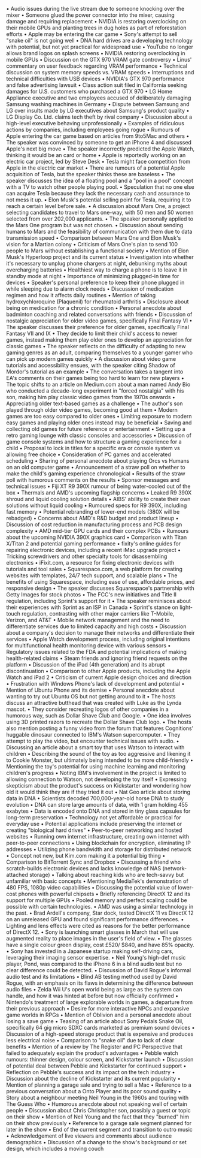• Audio issues during the live stream due to someone knocking over the mixer
• Someone glued the power connector into the mixer, causing damage and requiring replacement
• NVIDIA is restoring overclocking on their mobile GPUs and planting trees in dug holes as part of reforestation efforts
• Apple may be entering the car game
• Sony's attempt to sell "snake oil" is not going well
• DNA hard drives are a developing technology with potential, but not yet practical for widespread use
• YouTube no longer allows brand logos on splash screens
• NVIDIA restoring overclocking in mobile GPUs
• Discussion on the GTX 970 VRAM gate controversy
• Linus' commentary on user feedback regarding VRAM performance
• Technical discussion on system memory speeds vs. VRAM speeds
• Interruptions and technical difficulties with USB devices
• NVIDIA's GTX 970 performance and false advertising lawsuit
• Class action suit filed in California seeking damages for U.S. customers who purchased a GTX 970
• LG Home Appliance executive and two employees accused of deliberately damaging Samsung washing machines in Germany
• Dispute between Samsung and LG over insults made by LG executives about Samsung's product quality
• LG Display Co. Ltd. claims tech theft by rival company
• Discussion about a high-level executive behaving unprofessionally
• Examples of ridiculous actions by companies, including employees going rogue
• Rumours of Apple entering the car game based on articles from 9to5Mac and others
• The speaker was convinced by someone to get an iPhone 4 and discussed Apple's next big move
• The speaker incorrectly predicted the Apple Watch, thinking it would be an card or home
• Apple is reportedly working on an electric car project, led by Steve Desk
• Tesla might face competition from Apple in the electric car market
• There are rumours of a potential Apple acquisition of Tesla, but the speaker thinks these are baseless
• The speaker discusses the idea of a floating pool and a "pool in a pool" concept with a TV to watch other people playing pool.
• Speculation that no one else can acquire Tesla because they lack the necessary cash and assurance to not mess it up.
• Elon Musk's potential selling point for Tesla, requiring it to reach a certain level before sale.
• A discussion about Mars One, a project selecting candidates to travel to Mars one-way, with 50 men and 50 women selected from over 202,000 applicants.
• The speaker personally applied to the Mars One program but was not chosen.
• Discussion about sending humans to Mars and the feasibility of communication with them due to data transmission speed
• Comparison between Mars One and Elon Musk's vision for a Martian colony
• Criticism of Mars One's plan to send 100 people to Mars without establishing a functional society
• Mention of Elon Musk's Hyperloop project and its current status
• Investigation into whether it's necessary to unplug phone chargers at night, debunking myths about overcharging batteries
• Healthiest way to charge a phone is to leave it in standby mode at night
• Importance of minimizing plugged-in time for devices
• Speaker's personal preference to keep their phone plugged in while sleeping due to alarm clock needs
• Discussion of medication regimen and how it affects daily routines
• Mention of taking hydroxychloroquine (Plaquenil) for rheumatoid arthritis
• Disclosure about being on medication for a chronic condition
• Personal anecdote about badminton coaching and related conversations with friends
• Discussion of nostalgic appreciation for older video games, specifically Final Fantasy VI
• The speaker discusses their preference for older games, specifically Final Fantasy VII and IX
• They decide to limit their child's access to newer games, instead making them play older ones to develop an appreciation for classic games
• The speaker reflects on the difficulty of adapting to new gaming genres as an adult, comparing themselves to a younger gamer who can pick up modern games quickly
• A discussion about video game tutorials and accessibility ensues, with the speaker citing Shadow of Mordor's tutorial as an example
• The conversation takes a tangent into EA's comments on their games being too hard to learn for new players
• The topic shifts to an article on Medium.com about a man named Andy Bio who conducted a decade-long experiment in "forced nostalgia" with his son, making him play classic video games from the 1970s onwards
• Appreciating older text-based games as a challenge
• The author's son played through older video games, becoming good at them
• Modern games are too easy compared to older ones
• Limiting exposure to modern easy games and playing older ones instead may be beneficial
• Saving and collecting old games for future reference or entertainment
• Setting up a retro gaming lounge with classic consoles and accessories
• Discussion of game console systems and how to structure a gaming experience for a child
• Proposal to lock in titles for a specific era or console system vs allowing free choice
• Consideration of PC games and accelerated scheduling
• Sharing of personal anecdote about playing Orcs vs Humans on an old computer game
• Announcement of a straw poll on whether to make the child's gaming experience chronological
• Results of the straw poll with humorous comments on the results
• Sponsor messages and technical issues
• Fiji XT R9 390X rumour of being water-cooled out of the box
• Thermals and AMD's upcoming flagship concerns
• Leaked R9 390X shroud and liquid cooling solution details
• AIBS' ability to create their own solutions without liquid cooling
• Rumoured specs for R9 390X, including fast memory
• Potential rebranding of lower-end models (380X will be rebadged)
• Concerns about AMD's R&D budget and product lineup
• Discussion of cost reduction in manufacturing process and PCB design complexity
• AMD mid-tier GPU cards and their complex PCBs
• Rumours about the upcoming NVIDIA 390X graphics card
• Comparison with Titan X/Titan 2 and potential gaming performance
• fixity's online guides for repairing electronic devices, including a recent iMac upgrade project
• Tricking screwdrivers and other specialty tools for disassembling electronics
• iFixit.com, a resource for fixing electronic devices with tutorials and tool sales
• Squarespace.com, a web platform for creating websites with templates, 24/7 tech support, and scalable plans
• The benefits of using Squarespace, including ease of use, affordable prices, and responsive design
• The speaker discusses Squarespace's partnership with Getty Images for stock photos
• The FCC's new initiatives and Title II regulation, including Sprint's support for it
• The speaker reminisces about their experiences with Sprint as an ISP in Canada
• Sprint's stance on light-touch regulation, contrasting with other major carriers like T-Mobile, Verizon, and AT&T
• Mobile network management and the need to differentiate services due to limited capacity and high costs
• Discussion about a company's decision to manage their networks and differentiate their services
• Apple Watch development process, including original intentions for multifunctional health monitoring device with various sensors
• Regulatory issues related to the FDA and potential implications of making health-related claims
• Steam friends and ignoring friend requests on the platform
• Discussion of the iPad (4th generation) and its abrupt discontinuation
• Comparison to other Apple products, including the Apple Watch and iPad 2
• Criticism of current Apple design choices and direction
• Frustration with Windows Phone's lack of development and potential
• Mention of Ubuntu Phone and its demise
• Personal anecdote about wanting to try out Ubuntu OS but not getting around to it
• The hosts discuss an attractive butthead that was created with Luke as the Lynda mascot.
• They consider recreating logos of other companies in a humorous way, such as Dollar Shave Club and Google.
• One idea involves using 3D printed razors to recreate the Dollar Shave Club logo.
• The hosts also mention posting a funny video from the forum that features Cognitions' huggable dinosaur connected to IBM's Watson supercomputer.
• They attempt to play the video, but encounter technical issues with audio.
• Discussing an article about a smart toy that uses Watson to interact with children
• Describing the sound of the toy as too aggressive and likening it to Cookie Monster, but ultimately being intended to be more child-friendly
• Mentioning the toy's potential for using machine learning and monitoring children's progress
• Noting IBM's involvement in the project is limited to allowing connection to Watson, not developing the toy itself
• Expressing skepticism about the product's success on Kickstarter and wondering how old it would think they are if they tried it out
• Nat Geo article about storing data in DNA
• Scientists decoded 700,000-year-old horse DNA to study evolution
• DNA can store large amounts of data, with 1 gram holding 455 exabytes
• Data is encoded onto DNA and stored in tiny glass capsules for long-term preservation
• Technology not yet affordable or practical for everyday use
• Potential applications include preserving the internet or creating "biological hard drives"
• Peer-to-peer networking and hosted websites
• Running own internet infrastructure, creating own internet with peer-to-peer connections
• Using blockchain for encryption, eliminating IP addresses
• Utilizing phone bandwidth and storage for distributed network
• Concept not new, but Kim.com making it a potential big thing
• Comparison to BitTorrent Sync and Dropbox
• Discussing a friend who scratch-builds electronic devices and lacks knowledge of NAS (network-attached storage)
• Talking about reaching kids who are tech-savvy but unfamiliar with basic concepts
• Mentioning MediaTek's demonstration of 480 FPS, 1080p video capabilities
• Discussing the potential value of lower-cost phones with powerful chipsets
• Briefly referencing DirectX 12 and its support for multiple GPUs
• Pooled memory and perfect scaling could be possible with certain technologies.
• AMD was using a similar technology in the past.
• Brad Ardell's company, Star dock, tested DirectX 11 vs DirectX 12 on an unreleased GPU and found significant performance differences.
• Lighting and lens effects were cited as reasons for the better performance of DirectX 12.
• Sony is launching smart glasses in March that will use augmented reality to place images in the user's field of view.
• The glasses have a single colour green display, cost £520/ $840, and have 85% opacity.
• Sony has invested in a Japanese startup making self-driving cars, leveraging their imaging sensor expertise.
• Neil Young's high-def music player, Pond, was compared to the iPhone 6 in a blind audio test but no clear difference could be detected.
• Discussion of David Rogue's informal audio test and its limitations
• Blind AB testing method used by David Rogue, with an emphasis on its flaws in determining the difference between audio files
• Zelda Wii U's open world being as large as the system can handle, and how it was hinted at before but now officially confirmed
• Nintendo's treatment of large explorable worlds in games, a departure from their previous approach
• Desire for more interactive NPCs and expansive game worlds in RPGs
• Mention of Oblivion and a personal anecdote about losing a save game
• Teasing of an article about Sony Pedals Snake Oil, specifically 64 gig micro SDXC cards marketed as premium sound devices
• Discussion of a high-speed storage product that is expensive and produces less electrical noise
• Comparison to "snake oil" due to lack of clear benefits
• Mention of a review by The Register and PC Perspective that failed to adequately explain the product's advantages
• Pebble watch rumours: thinner design, colour screen, and Kickstarter launch
• Discussion of potential deal between Pebble and Kickstarter for continued support
• Reflection on Pebble's success and its impact on the tech industry
• Discussion about the decline of Kickstarter and its current popularity
• Mention of planning a garage sale and trying to sell a Mac
• Reference to a previous conversation about a Onto Player and its poor sound quality
• Story about a neighbour meeting Neil Young in the 1960s and touring with The Guess Who
• Humorous anecdote about not speaking well of certain people
• Discussion about Chris Christopher son, possibly a guest or topic on their show
• Mention of Neil Young and the fact that they "burned" him on their show previously
• Reference to a garage sale segment planned for later in the show
• End of the current segment and transition to outro music
• Acknowledgement of live viewers and comments about audience demographics
• Discussion of a change to the show's background or set design, which includes a moving couch